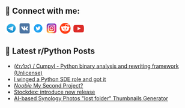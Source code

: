 ## 🔎 Connect with me:
[<img src="https://github.com/bullbesh/bullbesh/blob/main/images/Telegram.png" width="32" height="32" />](https://t.me/bullbesh)
[<img src="https://github.com/bullbesh/bullbesh/blob/main/images/VK.png" width="32" height="32" />](https://vk.com/bullbesh)
[<img src="https://github.com/bullbesh/bullbesh/blob/main/images/Twitter.png" width="32" height="32" />](https://twitter.com/bullbesh1)
[<img src="https://github.com/bullbesh/bullbesh/blob/main/images/Instagram.png" width="32" height="32" />](https://www.instagram.com/bullbesh)
[<img src="https://github.com/bullbesh/bullbesh/blob/main/images/Reddit.png" width="32" height="32" />](https://www.reddit.com/user/bullbesh)
[<img src="https://github.com/bullbesh/bullbesh/blob/main/images/YouTube.png" width="32" height="32" />](https://www.youtube.com/channel/UCtfjRs6uzgq5mfm8S06WTcg)

## 📕 Latest r/Python Posts
<!-- BLOG-POST-LIST:START -->
- [&lpar;𐑒𐑳𐑥𐑐𐑲𐑤&rpar; / Cumpyl - Python binary analysis and rewriting framework &lpar;Unlicense&rpar;](https://www.reddit.com/r/Python/comments/1mtxd3l/𐑒𐑳𐑥𐑐𐑲𐑤_cumpyl_python_binary_analysis_and/)
- [I winged a Python SDE role and got it](https://www.reddit.com/r/Python/comments/1mtwt9g/i_winged_a_python_sde_role_and_got_it/)
- [*Noobie* My Second Project?](https://www.reddit.com/r/Python/comments/1mttoh3/noobie_my_second_project/)
- [Stockdex: introduce new release](https://www.reddit.com/r/Python/comments/1mtsrl0/stockdex_introduce_new_release/)
- [AI-based Synology Photos &quot;lost folder&quot; Thumbnails Generator](https://www.reddit.com/r/Python/comments/1mtr07d/aibased_synology_photos_lost_folder_thumbnails/)
<!-- BLOG-POST-LIST:END -->
